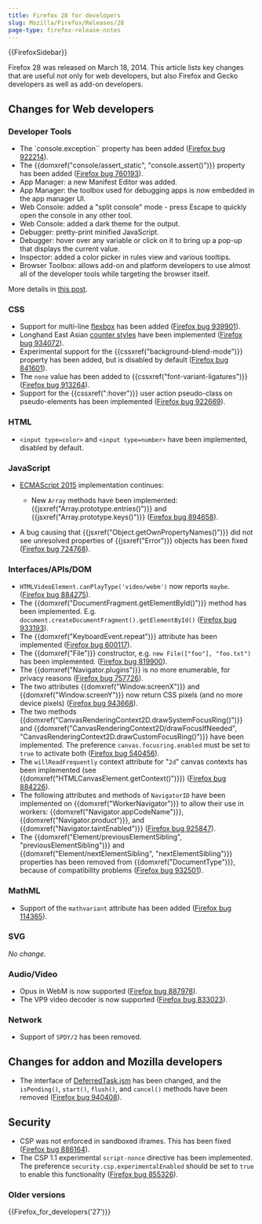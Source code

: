 ```yaml
---
title: Firefox 28 for developers
slug: Mozilla/Firefox/Releases/28
page-type: firefox-release-notes
---
```


{{FirefoxSidebar}}

Firefox 28 was released on March 18, 2014. This article lists key changes that are useful not only for web developers, but also Firefox and Gecko developers as well as add-on developers.

## Changes for Web developers

### Developer Tools

- The `console.exception`` property has been added ([Firefox bug 922214](https://bugzil.la/922214)).
- The {{domxref("console/assert_static", "console.assert()")}} property has been added ([Firefox bug 760193](https://bugzil.la/760193)).
- App Manager: a new Manifest Editor was added.
- App Manager: the toolbox used for debugging apps is now embedded in the app manager UI.
- Web Console: added a "split console" mode - press Escape to quickly open the console in any other tool.
- Web Console: added a dark theme for the output.
- Debugger: pretty-print minified JavaScript.
- Debugger: hover over any variable or click on it to bring up a pop-up that displays the current value.
- Inspector: added a color picker in rules view and various tooltips.
- Browser Toolbox: allows add-on and platform developers to use almost all of the developer tools while targeting the browser itself.

More details in [this post](https://hacks.mozilla.org/2013/12/split-console-pretty-print-minified-js-and-more-firefox-developer-tools-episode-28/).

### CSS

- Support for multi-line [flexbox](/en-US/docs/Web/CSS/CSS_flexible_box_layout/Basic_concepts_of_flexbox) has been added ([Firefox bug 939901](https://bugzil.la/939901)).
- Longhand East Asian [counter styles](/en-US/docs/Web/CSS/list-style-type) have been implemented ([Firefox bug 934072](https://bugzil.la/934072)).
- Experimental support for the {{cssxref("background-blend-mode")}} property has been added, but is disabled by default ([Firefox bug 841601](https://bugzil.la/841601)).
- The `none` value has been added to {{cssxref("font-variant-ligatures")}} ([Firefox bug 913264](https://bugzil.la/913264)).
- Support for the {{cssxref(":hover")}} user action pseudo-class on pseudo-elements has been implemented ([Firefox bug 922669](https://bugzil.la/922669)).

### HTML

- `<input type=color>` and `<input type=number>` have been implemented, disabled by default.

### JavaScript

- [ECMAScript 2015](/en-US/docs/Web/JavaScript/ECMAScript_6_support_in_Mozilla) implementation continues:

  - New `Array` methods have been implemented: {{jsxref("Array.prototype.entries()")}} and {{jsxref("Array.prototype.keys()")}} ([Firefox bug 894658](https://bugzil.la/894658)).

- A bug causing that {{jsxref("Object.getOwnPropertyNames()")}} did not see unresolved properties of {{jsxref("Error")}} objects has been fixed ([Firefox bug 724768](https://bugzil.la/724768)).

### Interfaces/APIs/DOM

- `HTMLVideoElement.canPlayType('video/webm')` now reports `maybe`. ([Firefox bug 884275](https://bugzil.la/884275)).
- The {{domxref("DocumentFragment.getElementById()")}} method has been implemented. E.g. `document.createDocumentFragment().getElementById()` ([Firefox bug 933193](https://bugzil.la/933193)).
- The {{domxref("KeyboardEvent.repeat")}} attribute has been implemented ([Firefox bug 600117](https://bugzil.la/600117)).
- The {{domxref("File")}} constructor, e.g. `new File(["foo"], "foo.txt")` has been implemented. ([Firefox bug 819900](https://bugzil.la/819900)).
- The {{domxref("Navigator.plugins")}} is no more enumerable, for privacy reasons ([Firefox bug 757726](https://bugzil.la/757726)).
- The two attributes {{domxref("Window.screenX")}} and {{domxref("Window.screenY")}} now return CSS pixels (and no more device pixels) ([Firefox bug 943668](https://bugzil.la/943668)).
- The two methods {{domxref("CanvasRenderingContext2D.drawSystemFocusRing()")}} and {{domxref("CanvasRenderingContext2D/drawFocusIfNeeded", "CanvasRenderingContext2D.drawCustomFocusRing()")}} have been implemented. The preference `canvas.focusring.enabled` must be set to `true` to activate both ([Firefox bug 540456](https://bugzil.la/540456)).
- The `willReadFrequently` context attribute for "`2d`" canvas contexts has been implemented (see {{domxref("HTMLCanvasElement.getContext()")}}) ([Firefox bug 884226](https://bugzil.la/884226)).
- The following attributes and methods of `NavigatorID` have been implemented on {{domxref("WorkerNavigator")}} to allow their use in workers: {{domxref("Navigator.appCodeName")}}, {{domxref("Navigator.product")}}, and {{domxref("Navigator.taintEnabled")}} ([Firefox bug 925847](https://bugzil.la/925847)).
- The {{domxref("Element/previousElementSibling", "previousElementSibling")}} and {{domxref("Element/nextElementSibling", "nextElementSibling")}} properties has been removed from {{domxref("DocumentType")}}, because of compatibility problems ([Firefox bug 932501](https://bugzil.la/932501)).

### MathML

- Support of the `mathvariant` attribute has been added ([Firefox bug 114365](https://bugzil.la/114365)).

### SVG

_No change._

### Audio/Video

- Opus in WebM is now supported ([Firefox bug 887978](https://bugzil.la/887978)).
- The VP9 video decoder is now supported ([Firefox bug 833023](https://bugzil.la/833023)).

### Network

- Support of `SPDY/2` has been removed.

## Changes for addon and Mozilla developers

- The interface of [DeferredTask.jsm](/en-US/docs/Mozilla/JavaScript_code_modules/DeferredTask.jsm) has been changed, and the `isPending()`, `start()`, `flush()`, and `cancel()` methods have been removed ([Firefox bug 940408](https://bugzil.la/940408)).

## Security

- CSP was not enforced in sandboxed iframes. This has been fixed ([Firefox bug 886164](https://bugzil.la/886164)).
- The CSP 1.1 experimental `script-nonce` directive has been implemented. The preference `security.csp.experimentalEnabled` should be set to `true` to enable this functionality ([Firefox bug 855326](https://bugzil.la/855326)).

### Older versions

{{Firefox_for_developers('27')}}
